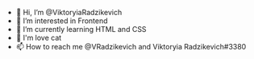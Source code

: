 - 👋 Hi, I’m @ViktoryiaRadzikevich
- 👀 I’m interested in Frontend
- 🌱 I’m currently learning HTML and CSS
- 💛 I'm love cat
- 📫 How to reach me @VRadzikevich and Viktoryia Radzikevich#3380
<!---
ViktoryiaRadzikevich/ViktoryiaRadzikevich is a ✨ special ✨ repository because its `README.md` (this file) appears on your GitHub profile.
You can click the Preview link to take a look at your changes.
--->
